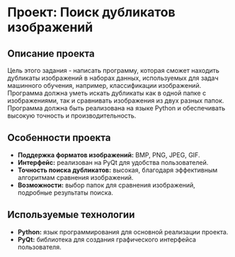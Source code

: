 # Проект: Поиск дубликатов изображений

## Описание проекта
Цель этого задания - написать программу, которая сможет находить дубликаты изображений в наборах данных, используемых для задач машинного обучения, например, классификации изображений. Программа должна уметь искать дубликаты как в одной папке с изображениями, так и сравнивать изображения из двух разных папок. Программа должна быть реализована на языке Python и обеспечивать высокую точность и производительность.

## Особенности проекта
- **Поддержка форматов изображений:** BMP, PNG, JPEG, GIF.
- **Интерфейс:** реализован на PyQt для удобства пользователей.
- **Точность поиска дубликатов:** высокая, благодаря эффективным алгоритмам сравнения изображений.
- **Возможности:** выбор папок для сравнения изображений, подробные результаты поиска.

## Используемые технологии
- **Python:** язык программирования для основной реализации проекта.
- **PyQt:** библиотека для создания графического интерфейса пользователя.
